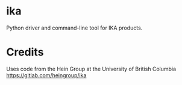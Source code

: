 # ika
Python driver and command-line tool for IKA products.

# Credits
Uses code from the Hein Group at the University of British Columbia
https://gitlab.com/heingroup/ika
